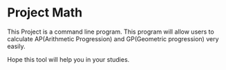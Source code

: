 # Project Math

This Project is a command line program. This program will allow users to calculate AP(Arithmetic Progression) and GP(Geometric progression) very easily.

Hope this tool will help you in your studies.